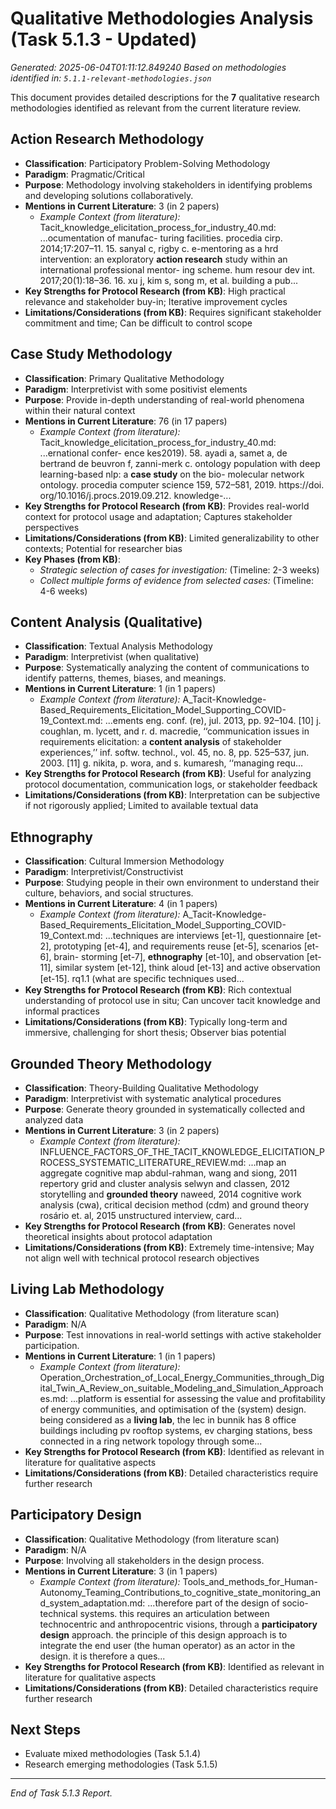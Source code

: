 # Qualitative Methodologies Analysis (Task 5.1.3 - Updated)

*Generated: 2025-06-04T01:11:12.849240*
*Based on methodologies identified in: `5.1.1-relevant-methodologies.json`*

This document provides detailed descriptions for the **7** qualitative research methodologies identified as relevant from the current literature review.


## Action Research Methodology
- **Classification**: Participatory Problem-Solving Methodology
- **Paradigm**: Pragmatic/Critical
- **Purpose**: Methodology involving stakeholders in identifying problems and developing solutions collaboratively.
- **Mentions in Current Literature**: 3 (in 2 papers)
  - *Example Context (from literature):* Tacit_knowledge_elicitation_process_for_industry_40.md: ...ocumentation of manufac- turing facilities. procedia cirp. 2014;17:207–11. 	15.	 sanyal c, rigby c. e-mentoring as a hrd intervention: an exploratory **action research** study within an international professional mentor- ing scheme. hum resour dev int. 2017;20(1):18–36. 	16.	 xu j, kim s, song m, et al. building a pub...
- **Key Strengths for Protocol Research (from KB)**: High practical relevance and stakeholder buy-in; Iterative improvement cycles
- **Limitations/Considerations (from KB)**: Requires significant stakeholder commitment and time; Can be difficult to control scope


## Case Study Methodology
- **Classification**: Primary Qualitative Methodology
- **Paradigm**: Interpretivist with some positivist elements
- **Purpose**: Provide in-depth understanding of real-world phenomena within their natural context
- **Mentions in Current Literature**: 76 (in 17 papers)
  - *Example Context (from literature):* Tacit_knowledge_elicitation_process_for_industry_40.md: ...ernational confer- ence kes2019). 	58.	 ayadi a, samet a, de bertrand de beuvron f, zanni-merk c. ontology population with deep learning-based nlp: a **case study** on the bio- molecular network ontology. procedia computer science 159, 572–581, 2019. https://​doi.​org/​10.​1016/j.​procs.​2019.​09.​212. knowledge-...
- **Key Strengths for Protocol Research (from KB)**: Provides real-world context for protocol usage and adaptation; Captures stakeholder perspectives
- **Limitations/Considerations (from KB)**: Limited generalizability to other contexts; Potential for researcher bias
- **Key Phases (from KB)**:
  - *Strategic selection of cases for investigation:* (Timeline: 2-3 weeks)
  - *Collect multiple forms of evidence from selected cases:* (Timeline: 4-6 weeks)


## Content Analysis (Qualitative)
- **Classification**: Textual Analysis Methodology
- **Paradigm**: Interpretivist (when qualitative)
- **Purpose**: Systematically analyzing the content of communications to identify patterns, themes, biases, and meanings.
- **Mentions in Current Literature**: 1 (in 1 papers)
  - *Example Context (from literature):* A_Tacit-Knowledge-Based_Requirements_Elicitation_Model_Supporting_COVID-19_Context.md: ...ements eng. conf. (re), jul. 2013, pp. 92–104. [10] j. coughlan, m. lycett, and r. d. macredie, ‘‘communication issues in requirements elicitation: a **content analysis** of stakeholder experiences,’’ inf. softw. technol., vol. 45, no. 8, pp. 525–537, jun. 2003. [11] g. nikita, p. wora, and s. kumaresh, ‘‘managing requ...
- **Key Strengths for Protocol Research (from KB)**: Useful for analyzing protocol documentation, communication logs, or stakeholder feedback
- **Limitations/Considerations (from KB)**: Interpretation can be subjective if not rigorously applied; Limited to available textual data


## Ethnography
- **Classification**: Cultural Immersion Methodology
- **Paradigm**: Interpretivist/Constructivist
- **Purpose**: Studying people in their own environment to understand their culture, behaviors, and social structures.
- **Mentions in Current Literature**: 4 (in 1 papers)
  - *Example Context (from literature):* A_Tacit-Knowledge-Based_Requirements_Elicitation_Model_Supporting_COVID-19_Context.md: ...techniques are interviews [et-1], questionnaire [et-2], prototyping [et-4], and requirements reuse [et-5], scenarios [et-6], brain- storming [et-7], **ethnography** [et-10], and observation [et-11], similar system [et-12], think aloud [et-13] and active observation [et-15]. rq1.1 (what are speciﬁc techniques used...
- **Key Strengths for Protocol Research (from KB)**: Rich contextual understanding of protocol use in situ; Can uncover tacit knowledge and informal practices
- **Limitations/Considerations (from KB)**: Typically long-term and immersive, challenging for short thesis; Observer bias potential


## Grounded Theory Methodology
- **Classification**: Theory-Building Qualitative Methodology
- **Paradigm**: Interpretivist with systematic analytical procedures
- **Purpose**: Generate theory grounded in systematically collected and analyzed data
- **Mentions in Current Literature**: 3 (in 2 papers)
  - *Example Context (from literature):* INFLUENCE_FACTORS_OF_THE_TACIT_KNOWLEDGE_ELICITATION_PROCESS_SYSTEMATIC_LITERATURE_REVIEW.md: ...map an aggregate cognitive map  abdul-rahman, wang and siong,  2011  repertory grid and cluster analysis  selwyn and classen, 2012  storytelling and **grounded theory**  naweed, 2014  cognitive work analysis (cwa), critical decision  method (cdm) and ground theory  rosário et. al, 2015  unstructured interview,  card...
- **Key Strengths for Protocol Research (from KB)**: Generates novel theoretical insights about protocol adaptation
- **Limitations/Considerations (from KB)**: Extremely time-intensive; May not align well with technical protocol research objectives


## Living Lab Methodology
- **Classification**: Qualitative Methodology (from literature scan)
- **Paradigm**: N/A
- **Purpose**: Test innovations in real-world settings with active stakeholder participation.
- **Mentions in Current Literature**: 1 (in 1 papers)
  - *Example Context (from literature):* Operation_Orchestration_of_Local_Energy_Communities_through_Digital_Twin_A_Review_on_suitable_Modeling_and_Simulation_Approaches.md: ...platform is essential for assessing the value and profitability of energy communities, and optimisation of the (system) design. being considered as a **living lab**, the lec in bunnik has 8 office buildings including pv rooftop systems, ev charging stations, bess connected in a ring network topology through some...
- **Key Strengths for Protocol Research (from KB)**: Identified as relevant in literature for qualitative aspects
- **Limitations/Considerations (from KB)**: Detailed characteristics require further research


## Participatory Design
- **Classification**: Qualitative Methodology (from literature scan)
- **Paradigm**: N/A
- **Purpose**: Involving all stakeholders in the design process.
- **Mentions in Current Literature**: 3 (in 1 papers)
  - *Example Context (from literature):* Tools_and_methods_for_Human-Autonomy_Teaming_Contributions_to_cognitive_state_monitoring_and_system_adaptation.md: ...therefore part of the design of socio-technical systems. this requires an articulation between  technocentric and anthropocentric visions, through a **participatory design** approach. the principle of  this design approach is to integrate the end user (the human operator) as an actor in the design. it is  therefore a ques...
- **Key Strengths for Protocol Research (from KB)**: Identified as relevant in literature for qualitative aspects
- **Limitations/Considerations (from KB)**: Detailed characteristics require further research


## Next Steps

- Evaluate mixed methodologies (Task 5.1.4)
- Research emerging methodologies (Task 5.1.5)

---
*End of Task 5.1.3 Report.*
